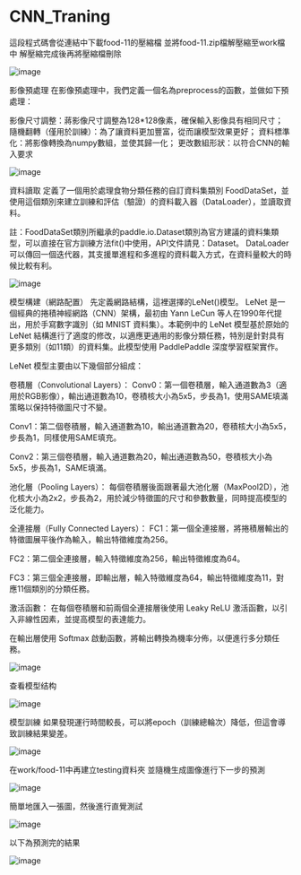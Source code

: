 # CNN_Traning
這段程式碼會從連結中下載food-11的壓縮檔 
並將food-11.zip檔解壓縮至work檔中
解壓縮完成後再將壓縮檔刪除

![image](https://github.com/user-attachments/assets/0db99e0d-7166-4b5a-96ad-1fc98335036d)

影像預處理
在影像預處理中，我們定義一個名為preprocess的函數，並做如下預處理：

影像尺寸調整：蔣影像尺寸調整為128*128像素，確保輸入影像具有相同尺寸；
隨機翻轉（僅用於訓練）：為了讓資料更加豐富，從而讓模型效果更好；
資料標準化：將影像轉換為numpy數組，並使其歸一化；
更改數組形狀：以符合CNN的輸入要求

![image](https://github.com/user-attachments/assets/76a68856-8ebe-4dad-aace-7bd81621242e)

資料讀取
定義了一個用於處理食物分類任務的自訂資料集類別 FoodDataSet，並使用這個類別來建立訓練和評估（驗證）的資料載入器（DataLoader），並讀取資料。

註：FoodDataSet類別所繼承的paddle.io.Dataset類別為官方建議的資料集類型，可以直接在官方訓練方法fit()中使用，API文件請見：Dataset。 DataLoader可以傳回一個迭代器，其支援單進程和多進程的資料載入方式，在資料量較大的時候比較有利。

![image](https://github.com/user-attachments/assets/3a0c0eaa-a371-4bf2-a1e3-607f50c9527c)

模型構建（網路配置）
先定義網路結構，這裡選擇的LeNet()模型。 LeNet 是一個經典的捲積神經網路（CNN）架構，最初由 Yann LeCun 等人在1990年代提出，用於手寫數字識別（如 MNIST 資料集）。本範例中的 LeNet 模型基於原始的 LeNet 結構進行了適度的修改，以適應更通用的影像分類任務，特別是針對具有更多類別（如11類）的資料集。此模型使用 PaddlePaddle 深度學習框架實作。

LeNet 模型主要由以下幾個部分組成：

卷積層（Convolutional Layers）：
Conv0：第一個卷積層，輸入通道數為3（適用於RGB影像），輸出通道數為10，卷積核大小為5x5，步長為1，使用SAME填滿策略以保持特徵圖尺寸不變。

Conv1：第二個卷積層，輸入通道數為10，輸出通道數為20，卷積核大小為5x5，步長為1，同樣使用SAME填充。

Conv2：第三個卷積層，輸入通道數為20，輸出通道數為50，卷積核大小為5x5，步長為1，SAME填滿。

池化層（Pooling Layers）：
每個卷積層後面跟著最大池化層（MaxPool2D），池化核大小為2x2，步長為2，用於減少特徵圖的尺寸和參數數量，同時提高模型的泛化能力。

全連接層（Fully Connected Layers）：
FC1：第一個全連接層，將捲積層輸出的特徵圖展平後作為輸入，輸出特徵維度為256。

FC2：第二個全連接層，輸入特徵維度為256，輸出特徵維度為64。

FC3：第三個全連接層，即輸出層，輸入特徵維度為64，輸出特徵維度為11，對應11個類別的分類任務。

激活函數：
在每個卷積層和前兩個全連接層後使用 Leaky ReLU 激活函數，以引入非線性因素，並提高模型的表達能力。

在輸出層使用 Softmax 啟動函數，將輸出轉換為機率分佈，以便進行多分類任務。

![image](https://github.com/user-attachments/assets/fcb01c88-ad77-4b9c-9303-e80b95505373)

查看模型结构

![image](https://github.com/user-attachments/assets/cac47bac-fa50-4e04-a10e-3c951854167c)

模型訓練
如果發現運行時間較長，可以將epoch（訓練總輪次）降低，但這會導致訓練結果變差。

![image](https://github.com/user-attachments/assets/c3e6b1ee-8941-4c71-9763-7e4ae0fcf797)

在work/food-11中再建立testing資料夾
並隨機生成圖像進行下一步的預測

![image](https://github.com/user-attachments/assets/c22810cd-c8c7-4f77-a649-bebe03e8760b)

簡單地匯入一張圖，然後進行直覺測試

![image](https://github.com/user-attachments/assets/c23c6c66-2a5c-41d9-95c5-71dc244cb69b)

以下為預測完的結果

![image](https://github.com/user-attachments/assets/8841c69f-fc98-4577-8d4a-318e4564f35a)


